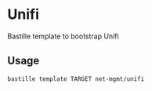 # Unifi
Bastille template to bootstrap Unifi

## Usage
```shell
bastille template TARGET net-mgmt/unifi
```
